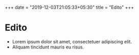 +++
date = "2019-12-03T21:05:33+05:30"
title = "Edito"
+++

# Edito 

* Lorem ipsum dolor sit amet, consectetuer adipiscing elit.
* Aliquam tincidunt mauris eu risus.


